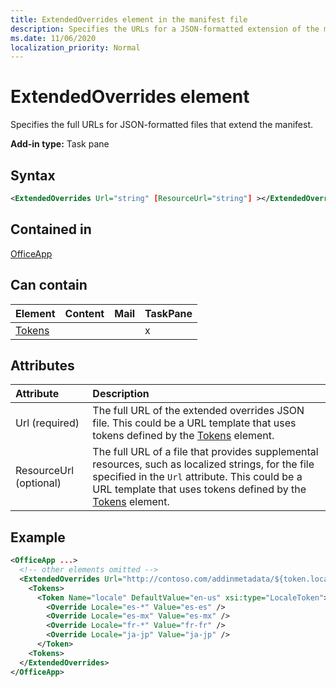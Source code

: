 ```yaml
---
title: ExtendedOverrides element in the manifest file
description: Specifies the URLs for a JSON-formatted extension of the manifest.
ms.date: 11/06/2020
localization_priority: Normal
---
```


# ExtendedOverrides element

Specifies the full URLs for JSON-formatted files that extend the manifest.

**Add-in type:** Task pane

## Syntax

```XML
<ExtendedOverrides Url="string" [ResourceUrl="string"] ></ExtendedOverrides>
```

## Contained in

[OfficeApp](officeapp.md)

## Can contain

|Element|Content|Mail|TaskPane|
|:-----|:-----|:-----|:-----|
|[Tokens](tokens.md)|||x|

## Attributes

|Attribute|Description|
|:-----|:-----|
|Url (required)| The full URL of the extended overrides JSON file. This could be a URL template that uses tokens defined by the [Tokens](tokens.md) element.|
|ResourceUrl (optional) | The full URL of a file that provides supplemental resources, such as localized strings, for the file specified in the `Url` attribute. This could be a URL template that uses tokens defined by the [Tokens](tokens.md) element.|

## Example

```XML
<OfficeApp ...>
  <!-- other elements omitted -->
  <ExtendedOverrides Url="http://contoso.com/addinmetadata/${token.locale}/extended-manifest-overrides.json">
    <Tokens>
      <Token Name="locale" DefaultValue="en-us" xsi:type="LocaleToken">
        <Override Locale="es-*" Value="es-es" />
        <Override Locale="es-mx" Value="es-mx" />
        <Override Locale="fr-*" Value="fr-fr" />
        <Override Locale="ja-jp" Value="ja-jp" />
      </Token>
    <Tokens>
  </ExtendedOverrides>
</OfficeApp>
```
